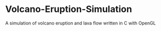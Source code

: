 # Volcano-Eruption-Simulation
A simulation of volcano eruption and lava flow written in C with OpenGL
